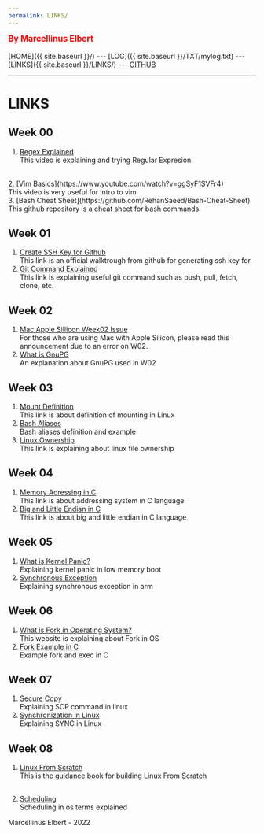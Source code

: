 ```yaml
---
permalink: LINKS/
---
```

<span style="color:red; font-weight:bold; font-size:larger;">By Marcellinus Elbert</span>
<br><br>
[HOME]({{ site.baseurl }}/) ---
[LOG]({{ site.baseurl }}/TXT/mylog.txt) ---
[LINKS]({{ site.baseurl }}/LINKS/) ---
[GITHUB](https://github.com/marcellinuselbert)
<br>
<hr>

# LINKS
## Week 00
1. [Regex Explained](https://www.youtube.com/watch?v=rhzKDrUiJVk)<br>
   This video is explaining and trying Regular Expresion.
<br>
2. [Vim Basics](https://www.youtube.com/watch?v=ggSyF1SVFr4)<br>
   This video is very useful for intro to vim
<br>
3. [Bash Cheat Sheet](https://github.com/RehanSaeed/Bash-Cheat-Sheet)<br>
   This github repository is a cheat sheet for bash commands.

## Week 01
1. [Create SSH Key for Github](https://docs.github.com/en/authentication/connecting-to-github-with-ssh/generating-a-new-ssh-key-and-adding-it-to-the-ssh-agent)<br>
	This link is an official walktrough from github for generating ssh key for<br>
2. [Git Command Explained](https://medium.com/mindorks/what-is-git-commit-push-pull-log-aliases-fetch-config-clone-56bc52a3601c)<br>
	This link is explaining useful git command such as push, pull, fetch, clone, etc.

## Week 02
1. [Mac Apple Sillicon Week02 Issue](https://scele.cs.ui.ac.id/mod/forum/discuss.php?d=38853)
<br>	For those who are using Mac with Apple Silicon, please read this announcement due to an error on W02.<br>
2. [What is GnuPG](https://medium.com/kode-dan-kodean/belajar-memakai-gnu-privacy-guard-gnupg-gpg-3944e19dba91)
<br>	An explanation about GnuPG used in W02

## Week 03
1. [Mount Definition](https://unix.stackexchange.com/questions/3192/what-is-meant-by-mounting-a-device-in-linux)
<br>	This link is about definition of mounting in Linux<br>
2. [Bash Aliases](https://tldp.org/LDP/abs/html/aliases.html#:~:text=A%20Bash%20alias%20is%20essentially,a%20ls%20%2Dl%20%7C%20more.)
<br>	Bash aliases definition and example<br>
3. [Linux Ownership](https://www.javatpoint.com/linux-file-ownership)
<br>	This link is explaining about linux file ownership

## Week 04 
1. [Memory Adressing in C](https://www.w3schools.com/c/c_memory_address.php#:~:text=When%20a%20variable%20is%20created,stored%20in%20this%20memory%20address.)
<br>	This link is about addressing system in C language<br>
2. [Big and Little Endian in C](https://embetronicx.com/tutorials/p_language/c/little-endian-and-big-endian/)
<br>	This link is about big and little endian in C language

## Week 05
1. [What is Kernel Panic?](https://www.techtarget.com/searchdatacenter/definition/kernel-panic)
<br>      Explaining kernel panic in low memory boot<br>
2. [Synchronous Exception](https://developer.arm.com/documentation/den0024/a/AArch64-Exception-Handling/Synchronous-and-asynchr>)
<br>       Explaining synchronous exception in arm	

## Week 06
1. [What is Fork in Operating System?](https://www.computerhope.com/jargon/f/fork.htm#:~:text=In%20an%20operating%20system%2C%20a,of%20the%20calling%20parent%20process.)
<br>	This website is explaining about Fork in OS<br>
2. [Fork Example in C](https://linuxhint.com/fork-exec-coding-c/)
<br>	Example fork and exec in C

## Week 07
1. [Secure Copy](https://linuxize.com/post/how-to-use-scp-command-to-securely-transfer-files/)
<br>	Explaining SCP command in linux
2. [Synchronization in Linux](https://www.tutorialspoint.com/process-synchronization-in-linux)
<br>	Explaining SYNC in Linux
	
## Week 08
1. [Linux From Scratch](https://www.linuxfromscratch.org/lfs/view/11.2/)
<br> This is the guidance book for building Linux From Scratch
##
2. [Scheduling](https://binaryterms.com/scheduling-in-operating-system.html#:~:text=Scheduling%20in%20operating%20system%20is,some%20or%20the%20other%20process.)
<br> Scheduling in os terms explained

Marcellinus Elbert - 2022
